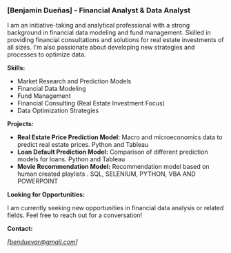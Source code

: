 ### [Benjamin Dueñas] - Financial Analyst & Data Analyst
I am an initiative-taking and analytical professional with a strong background in financial data modeling and fund management. Skilled in providing financial consultations and solutions for real estate investments of all sizes. I'm also passionate about developing new strategies and processes to optimize data.

**Skills:**

* Market Research and Prediction Models
* Financial Data Modeling
* Fund Management
* Financial Consulting (Real Estate Investment Focus)
* Data Optimization Strategies

**Projects:**

* **Real Estate Price Prediction Model:** Macro and microeconomics data to predict real estate prices. Python and Tableau 
* **Loan Default Prediction Model:** Comparison of different prediction models for loans. Python and Tableau 
* **Movie Recommendation Model:** Recommendation model based on human created playlists . SQL, SELENIUM, PYTHON, VBA AND POWERPOINT

**Looking for Opportunities:**

I am currently seeking new opportunities in financial data analysis or related fields. Feel free to reach out for a conversation!

**Contact:**

*[benduevar@gmail.com]*
